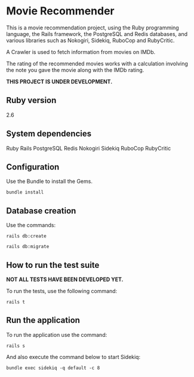 # Movie Recommender

This is a movie recommendation project, using the Ruby programming language, the Rails framework, the PostgreSQL and Redis databases, and various libraries such as Nokogiri, Sidekiq, RuboCop and RubyCritic.

A Crawler is used to fetch information from movies on IMDb.

The rating of the recommended movies works with a calculation involving the note you gave the movie along with the IMDb rating.

**THIS PROJECT IS UNDER DEVELOPMENT.**

## Ruby version

2.6

## System dependencies

Ruby
Rails
PostgreSQL
Redis
Nokogiri
Sidekiq
RuboCop
RubyCritic

## Configuration

Use the Bundle to install the Gems.

`bundle install`

## Database creation

Use the commands:

`rails db:create`

`rails db:migrate`

## How to run the test suite

**NOT ALL TESTS HAVE BEEN DEVELOPED YET.**

To run the tests, use the following command:

`rails t`

## Run the application

To run the application use the command:

`rails s`

And also execute the command below to start Sidekiq:

`bundle exec sidekiq -q default -c 8`
